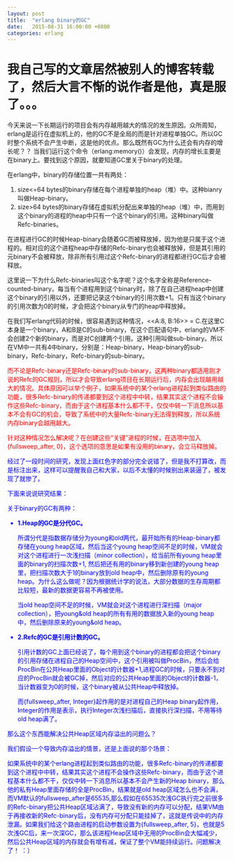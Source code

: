 ```yaml
---
layout: post
title:  "erlang binary的GC"
date:   2015-08-31 16:00:00 +0800
categories: erlang
---
```


我自己写的文章居然被别人的博客转载了，然后大言不惭的说作者是他，真是服了。。。
============================== 
今天来说一下长期运行的项目会有内存越用越大的情况的发生原因。众所周知，erlang是运行在虚拟机上的，他的GC不是全局的而是针对进程单独GC。所以GC时整个系统不会产生中断，这是他的优点。那么既然有GC为什么还会有内存的增长呢？？
当我们运行这个命令（erlang:memory()）会发现，内存的增长主要是在binary上。要找到这个原因，就要知道GC里关于binary的处理。  

在erlang中，binary的存储位置一共有两处：  

1. size<=64 bytes的binary存储在每个进程单独的heap（堆）中。这种bianry叫做Heap-binary。
2. size>64 bytes的binary存储在虚拟机分配出来单独的heap（堆）中，而用到这个binary的进程的heap中只有一个这个binary的引用。这种binary叫做Refc-binaries。

在进程进行GC的时候Heap-binary会随着GC而被释放掉，因为他是只属于这个进程的。相对应的这个进程heap中存储的Refc-binary也会被释放掉，但是其引用的元binary不会被释放，除非所有引用过这个Refc-binary的进程都进行GC后才会被释放。 

这里说一下为什么Refc-binaries叫这个名字呢？这个名字全称是Reference-counted-binary，每当有个进程用到这个binary时，除了在自己进程heap中创建这个binary的引用以外，还要把记录这个binary的引用次数+1。只有当这个binary的引用次数为0的时候，才会把这个binary从专门的heap中释放掉。

在我们写erlang代码的时候，很容易遇到这种情况，<<A:8, B:16>> = C.在这里C本身是一个binary，A和B是C的sub-binary，在这个匹配语句中，erlang的VM不会创建2个新的binary，而是对C创建两个引用。这种引用叫做sub-binary。所以在VM中一共有4中binary，分别是：Heap-binary，Heap-binary的sub-binary，Refc-binary，Refc-binary的sub-binary。

<font color="red">
    <p>
        而不论是Refc-binary还是Refc-binary的sub-binary，这两种binary都适用刚才说的Refc的GC规则，所以才会导致erlang项目在长期运行后，内存会出现越用越大的情况。具体原因可以举个例子，如果系统中的某个erlang进程起到类似路由的功能，很多Refc-binary的传递都要到这个进程中中转，结果其实这个进程不会操作这些Refc-binary，而由于这个进程基本什么都不干，仅仅中转一下消息所以基本不会有GC的机会，导致了系统中的大量Refc-binary无法得到释放，所以系统内存binary会越用越大。
    <p>
    <p>
        针对这种情况怎么解决呢？在创建这些“关键”进程的时候，在选项中加入{fullsweep_after, 0}，这个选项的意思是如果有没用的binary，会立马释放掉。
    </p>
</font>

<font color="blue">
    <p>经过了一段时间的研究，发现上面红色字的部分完全说错了，但是我不打算改，而是标注出来，这样可以提醒我自己和大家，以后不太懂的时候别出来装逼了，被发现了就惨了。</p>
    <p>下面来说说研究结果：</p>
    <p>关于binary的GC有两种：</p>
    <ul>
        <li>
            <b>1.Heap的GC是分代GC。</b>
            <p>所谓分代是指数据存储分为young和old两代，最开始所有的Heap-binary都存储在young heap区域，然后当这个young heap空间不足的时候，VM就会对这个进程进行一次浅扫描（minor collection），给当前所有young heap里面的binary的扫描次数+1, 然后把还有用的binary移到新创建的young heap里，把扫描次数大于1的binary放到old heap中，然后删除原有的young heap。为什么这么做呢？因为根据统计学的说法，大部分数据的生存周期都比较短，最新的数据更容易不再被使用。</p>
            <p>当old heap空间不足的时候，VM就会对这个进程进行深扫描（major collection），把young&old heap的所有有用的数据放入新的young heap中，然后删除原来的young&old heap。</p>
        </li>
        <li>
            <b>2.Refc的GC是引用计数的GC。</b>
            <p>引用计数的GC上面已经说了，每个用到这个binary的进程都会把这个binary的引用存储在进程自己的Heap空间中，这个引用被叫做ProcBin，然后会给ProcBin在公共Heap里面的Object的计数器+1,进程GC的时候，只要永不到对应的ProcBin就会被GC掉，然后对应的公共Heap里面的Object的计数器-1，当计数器变为0的时候，这个binary被从公共Heap中释放掉。</p>
            <p>而{fullsweep_after, Integer}起作用的是对进程自己的Heap binary起作用，Integer的作用是表示，执行Integer次浅扫描后，直接执行深扫描，不用等待old heap满了。</p>
        </li>
    </ul>
    <p>那么这个东西能解决公共Heap区域内存溢出的问题么？</p>
    <p>我们假设一个导致内存溢出的情景，还是上面说的那个场景：</p>
    <p>如果系统中的某个erlang进程起到类似路由的功能，很多Refc-binary的传递都要到这个进程中中转，结果其实这个进程不会操作这些Refc-binary，而由于这个进程基本什么都不干，仅仅中转一下消息所以基本不会产生新的Heap binary，那么他的私有Heap里面存储的全是ProcBin，结果就是old heap区域怎么也不会满，而VM默认的fullsweep_after是65535,那么假如在65535次浅GC执行完之前很多的Refc-binary把公共Heap区域沾满了，导致没有新的内存可以分配，结果VM由于再接收新的Refc-binary后，没有内存可分配只能挂掉了，这就是传说中的内存泄漏。如果我们给这个路由进程的启动参数设置为{fullsweep_after, 5}，也就是5次浅GC后，来一次深GC，那么该进程Heap区域中无用的ProcBin会大幅减少，然后公共Heap区域的内存就会有增有减，保证了整个VM能持续运行。问题解决了！ ：）</p>
</font>

